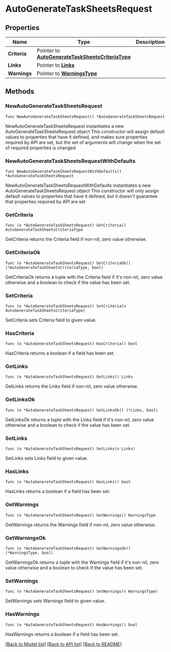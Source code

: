 # AutoGenerateTaskSheetsRequest

## Properties

Name | Type | Description | Notes
------------ | ------------- | ------------- | -------------
**Criteria** | Pointer to [**AutoGenerateTaskSheetsCriteriaType**](AutoGenerateTaskSheetsCriteriaType.md) |  | [optional] 
**Links** | Pointer to [**Links**](Links.md) |  | [optional] 
**Warnings** | Pointer to [**WarningsType**](WarningsType.md) |  | [optional] 

## Methods

### NewAutoGenerateTaskSheetsRequest

`func NewAutoGenerateTaskSheetsRequest() *AutoGenerateTaskSheetsRequest`

NewAutoGenerateTaskSheetsRequest instantiates a new AutoGenerateTaskSheetsRequest object
This constructor will assign default values to properties that have it defined,
and makes sure properties required by API are set, but the set of arguments
will change when the set of required properties is changed

### NewAutoGenerateTaskSheetsRequestWithDefaults

`func NewAutoGenerateTaskSheetsRequestWithDefaults() *AutoGenerateTaskSheetsRequest`

NewAutoGenerateTaskSheetsRequestWithDefaults instantiates a new AutoGenerateTaskSheetsRequest object
This constructor will only assign default values to properties that have it defined,
but it doesn't guarantee that properties required by API are set

### GetCriteria

`func (o *AutoGenerateTaskSheetsRequest) GetCriteria() AutoGenerateTaskSheetsCriteriaType`

GetCriteria returns the Criteria field if non-nil, zero value otherwise.

### GetCriteriaOk

`func (o *AutoGenerateTaskSheetsRequest) GetCriteriaOk() (*AutoGenerateTaskSheetsCriteriaType, bool)`

GetCriteriaOk returns a tuple with the Criteria field if it's non-nil, zero value otherwise
and a boolean to check if the value has been set.

### SetCriteria

`func (o *AutoGenerateTaskSheetsRequest) SetCriteria(v AutoGenerateTaskSheetsCriteriaType)`

SetCriteria sets Criteria field to given value.

### HasCriteria

`func (o *AutoGenerateTaskSheetsRequest) HasCriteria() bool`

HasCriteria returns a boolean if a field has been set.

### GetLinks

`func (o *AutoGenerateTaskSheetsRequest) GetLinks() Links`

GetLinks returns the Links field if non-nil, zero value otherwise.

### GetLinksOk

`func (o *AutoGenerateTaskSheetsRequest) GetLinksOk() (*Links, bool)`

GetLinksOk returns a tuple with the Links field if it's non-nil, zero value otherwise
and a boolean to check if the value has been set.

### SetLinks

`func (o *AutoGenerateTaskSheetsRequest) SetLinks(v Links)`

SetLinks sets Links field to given value.

### HasLinks

`func (o *AutoGenerateTaskSheetsRequest) HasLinks() bool`

HasLinks returns a boolean if a field has been set.

### GetWarnings

`func (o *AutoGenerateTaskSheetsRequest) GetWarnings() WarningsType`

GetWarnings returns the Warnings field if non-nil, zero value otherwise.

### GetWarningsOk

`func (o *AutoGenerateTaskSheetsRequest) GetWarningsOk() (*WarningsType, bool)`

GetWarningsOk returns a tuple with the Warnings field if it's non-nil, zero value otherwise
and a boolean to check if the value has been set.

### SetWarnings

`func (o *AutoGenerateTaskSheetsRequest) SetWarnings(v WarningsType)`

SetWarnings sets Warnings field to given value.

### HasWarnings

`func (o *AutoGenerateTaskSheetsRequest) HasWarnings() bool`

HasWarnings returns a boolean if a field has been set.


[[Back to Model list]](../README.md#documentation-for-models) [[Back to API list]](../README.md#documentation-for-api-endpoints) [[Back to README]](../README.md)


